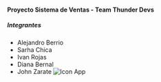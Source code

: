 #### Proyecto Sistema de Ventas - Team Thunder Devs
##### Integrantes
- Alejandro Berrio
- Sarha Chica
- Ivan Rojas
- Diana Bernal
- John Zarate
![Icon App]( https://www.pngrepo.com/png/100260/180/shopping-cart.png)
